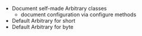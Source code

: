 - Document self-made Arbitrary classes
  - document configuration via configure methods
- Default Arbitrary for short
- Default Arbitrary for byte
